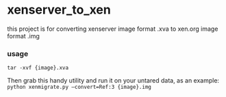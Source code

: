 xenserver_to_xen
================
  this project is for converting xenserver image format .xva to xen.org image format .img

### usage
`tar -xvf {image}.xva`

Then grab this handy utility and run it on your untared data, as an example:
`python xenmigrate.py –convert=Ref:3 {image}.img`
